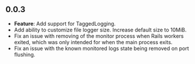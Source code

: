 ## 0.0.3
* **Feature**: Add support for TaggedLogging.
* Add ability to customize file logger size. Increase default size to 10MiB.
* Fix an issue with removing of the monitor process when Rails workers exited, which was only intended for when the main process exits.
* Fix an issue with the known monitored logs state being removed on port flushing.
